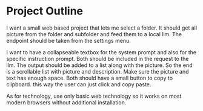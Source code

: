 # Project Outline

I want a small web based project that lets me select a folder. It should get all picture from the folder and subfolder and feed them to a local llm. The endpoint should be taken from the settings menu.

I want to have a collapseable textbox for the system prompt and also for the specific instruction prompt. Both should be included in the request to the llm. The output should be added to a list along with the picture. So the end is a scrollable list with picture and description. Make sure the picture and text has enough space. Both should have a small button to copy to clipboard. this way the user can just click and copy paste.

As for technology, use only basic web technology so it works on most modern browsers without additional installation.
